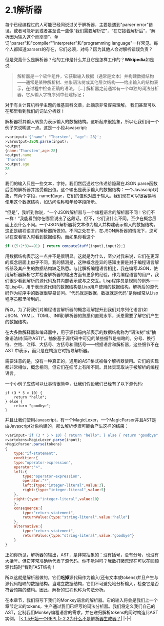 # 2.1解析器
每个已经编程过的人可能已经同说过关于解析器，主要是遇到"parser error"错误。或者可能听到或者甚至说一些像“我们需要解析它”，“在它接着解析后”，“解析因为输入这个而崩溃”。单词"parser"和"compiler""interpreter"和"programming language"一样常见。每个人都知道parsers的存在，它们必须，对吗？因为其他人会对解析错误负责？

但是究竟什么是解析器？他的工作是什么并且它是怎样工作的？**Wikipedia**如是说:
> 解析器是一个软件组件，它获取输入数据（通常是文本）并构建数据结构——通常是某种解析树、抽象语法树或其他层次结构——给出输入的结构表示，在过程中检查正确的语法。 [...] 解析器之前通常有一个单独的词法分析器，它从输入字符序列中创建标记；

对于有关计算机科学主题的维基百科文章，此摘录非常容易理解。 我们甚至可以在那里看到我们的词法分析器！

解析器将其输入转换为表示输入的数据结构。这听起来很抽象，所以让我们用一个例子来说明这一点。这是一小段Javascript:
```javascript
>varinput='{"name": "Thorsten", "age": 28}';
>varoutput=JSON.parse(input);
>output
{name:'Thorsten',age:28}
>output.name
'Thorsten'
>output.age
28
>
```
我们的输入只是一些文本，字符。我们然后通过它传递给隐藏在JSON.parse函数后面的解析器并接受输出值。这个输出是表示输入的数据结构：一个Javascript对象，有两个字段，name和age，它们的值也对应于输入。我们现在可以很容易地使用这个数据结构，如访问名称和年龄字段所示。

“但是”，我听到你说，“一个JSON解析器与一个编程语言的解析器不同！它们不一样！”我能看到你在哪里说出了这段话，但不，它们没什么不同。至少在概念层面上没什么不同。一个JSON解析器将文本作为输入并构建表示输入的数据结构。这正是编程语言的解析器所做的。不同之处在于，在JSON解析器的情况下，您可以在查看输入时看到数据结构，而如果你看这个
```javascript
if ((5+2*3)==91) { return computeStuff(input1,input2);}
```
用数据结构表示这一点并不是很明显。这就是为什么，至少对我来说，它们在更深的概念层面上似乎不同。我的猜测是，这种概念差异的感知主要是对于编程语言解析器及其产生的数据结构缺乏熟悉。与比解析编程语言相比，我在编写JSON，使用解析器解析它并检查解析器的输出方面有更多的经验。作为编程语言的用户，我们很少看到解析的源代码及其内部表示或与之交互。Lisp程序员是规则的例外——在Lisp中，用于表示源代码的数据结构是Lisp用户使用的数据结构。解析后的源代码作为程序中的数据很容易访问。“代码就是数据，数据就是代码”是你经常从Lisp程序员那里听到的。

所以，为了将我们对编程语言解析器的概念理解提升到我们对序列化语言(如JSON、YAML、TOML、INI等)解析器的熟悉和直观水平，沃恩需要了解它们产生的数据结构。

在大多数解释器和编译器中，用于源代码内部表示的数据结构称为“语法树”或“抽象语法树(简称AST)”。抽象基于源代码中可见的某些细节是省略的。分号、换行符、空格、注释、大括号、方括号和圆括号——根据语言和解析器，这些细节不在 AST 中表示，而只是在构造它时指导解析器。

需要注意的是，没有一种真正的，通用的AST格式被每个解析器使用。它们的实现都非常相似，概念相同，但它们在细节上有所不同。具体实现取决于被解析的编程语言。

一个小例子应该可以让事情很简单，让我们假设我们已经有了以下源代码:
```
if (3 * 5 > 10) {
    return "hello";
} else {
    return "goodbye";
}
```
并且让我们使用Javascript，有一个MagicLexer，一个MagicParser并且AST是由Javascript对象构建的，那么解析步骤可能会产生这样的结果：
```javascript
>varinput='if (3 * 5 > 10) { return "hello"; } else { return "goodbye"; }';
>vartokens=MagicLexer.parse(input);
>MagicParser.parse(tokens)
{
    type:"if-statement",
    condition:{
    type:"operator-expression",
    operator:">",
    left:{
        type:"operator-expression",
        operator:"*",
        left:{type:"integer-literal",value:3},
        right:{type:"integer-literal",value:5}
    },
    right:{type:"integer-literal",value:10}
    },
    consequence:{
        type:"return-statement",
        returnValue:{type:"string-literal",value:"hello"}
    },
    alternative:{
        type:"return-statement",
        returnValue:{type:"string-literal",value:"goodbye"}
    }
}
```
正如你所见，解析器的输出，AST，是非常抽象的：没有括号，没有分号，也没有大括号。但它非常准确地代表了源代码，你不觉得吗？我敢打赌您现在可以在回顾源代码时“看到”AST结构！

所以这就是解析器做的，它们**吃掉**源代码作为输入(还有文本或tokens)并且产生与源代码相映的数据结构。当建立数据结构，它们不可避免地分析输入，检查它是否符合预期的结构。因此，解析的过程也称为句法分析。

在本章节，我们将写下我们的Monkey语言的解析器。它的输入将会是我们上一个章节定义的tokens，生产通过我们已经写的词法分析器。我们将定义我们自己的AST，定制我们Monkey编程语言的需求，并在递归解析tokens的同时构造此AST实例。
|[< 1.5开始一个REPL](../1/1.5.md)|[> 2.2为什么不是解析器生成器？](2.2.md)|
|-|-|




